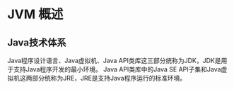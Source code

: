 # JVM 概述

## Java技术体系

Java程序设计语言、Java虚拟机、Java API类库这三部分统称为JDK，JDK是用于支持Java程序开发的最小环境。
Java API类库中的Java SE API子集和Java虚拟机这两部分统称为JRE，JRE是支持Java程序运行的标准环境。



